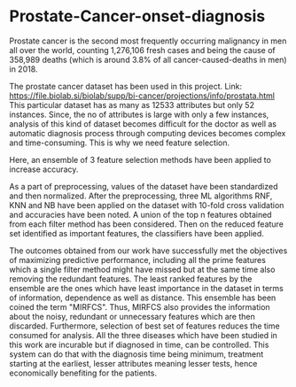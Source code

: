 # Prostate-Cancer-onset-diagnosis
Prostate cancer is the second most frequently occurring malignancy in men all over the world, 
counting 1,276,106 fresh cases and being the cause of 358,989 deaths (which is around 3.8% of all cancer-caused-deaths in men) in 2018.

The prostate cancer dataset has been used in this project. Link: https://file.biolab.si/biolab/supp/bi-cancer/projections/info/prostata.html
This particular dataset has as many as 12533 attributes but only 52 instances. 
Since, the no of attributes is large with only a few instances, analysis of this kind of dataset becomes difficult for the doctor 
as well as automatic diagnosis process through computing devices becomes complex and time-consuming. This is why we need feature selection.

Here, an ensemble of 3 feature selection methods have been applied to increase accuracy.

As a part of preprocessing, values of the dataset have been standardized and then normalized. After the preprocessing, three ML algorithms RNF, KNN and NB 
have been applied on the dataset with 10-fold cross validation and accuracies have been noted. A union of the top n features obtained from each filter method has been considered.
Then on the reduced feature set identified as important features, the classifiers have been applied.

The outcomes obtained from our work have successfully met the objectives of maximizing predictive performance, including all the prime features which a 
single filter method might have missed but at the same time also removing the redundant features. The least ranked features by the ensemble are the ones which 
have least importance in the dataset in terms of information, dependence as well as distance. This ensemble has been coined the term "MIRFCS". Thus, MIRFCS also 
provides the information about the noisy, redundant or unnecessary features which are then discarded. Furthermore, selection of best set of features reduces the 
time consumed for analysis. All the three diseases which have been studied in this work are incurable but if diagnosed in time, can be controlled. 
This system can do that with the diagnosis time being minimum, treatment starting at the earliest, lesser attributes meaning lesser tests, hence economically 
benefiting for the patients.
